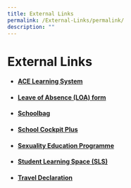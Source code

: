 ```yaml
---
title: External Links
permalink: /External-Links/permalink/
description: ""
---
```

# External Links

* #### [ACE Learning System](https://www.ace-learning.com/)
* #### [Leave of Absence (LOA) form](https://form.gov.sg/#!/60c6e49ce8d356001135a4a2)
* #### [Schoolbag](https://schoolbag.sg/)
* #### [School Cockpit Plus](https://schoolcockpit.moe.gov.sg/)
* #### [Sexuality Education Programme](/files/Sexuality%20Education%20in%20Loyang%20View%20updated%20dates%2009Jan.pdf)
*  #### [Student Learning Space (SLS)](https://www.learning.moe.edu.sg/sls/index.html)
* ####  [Travel Declaration](/community-involvement/Parents-and-Students/Parents-and-Students/permalink/)